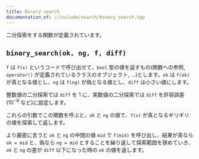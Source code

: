 ```yaml
---
title: Binary search
documentation_of: //include/search/binary_search.hpp
---
```


二分探索をする関数が定義されています。

## `binary_search(ok, ng, f, diff)`

`f` は `f(x)` というコードで呼び出せて、`bool` 型の値を返すもの(関数への参照, `operator()` が定義されているクラスのオブジェクト, ...)とします。`ok` は `f(ok)` が真となる値とし、`ng` は `f(ng)` が偽となる値とし、`diff` は小さい値にします。

整数値の二分探索では `diff` を $1$ に、実数値の二分探索では `diff` を許容誤差 ($10^{-9}$ など)に設定します。

これらの引数でこの関数を呼ぶと、`ok` と `ng` の値で、`f(x)` が真となるギリギリの値を探索して返します。

より厳密に言うと `ok` と `ng` の中間の値 `mid` で `f(mid)` を呼び出し、結果が真なら `ok = mid` と、偽なら `ng = mid` とすることを繰り返して探索範囲を狭めていき、`ok` と `ng` の差が `diff` 以下になった時の `ok` の値を返します。
